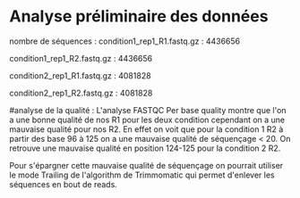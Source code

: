 # Analyse préliminaire des données
nombre de séquences : 
condition1_rep1_R1.fastq.gz : 4436656

condition1_rep1_R2.fastq.gz : 4436656

condition2_rep1_R1.fastq.gz : 4081828

condition2_rep1_R2.fastq.gz : 4081828


#analyse de la qualité : 
L'analyse FASTQC Per base quality montre que l'on a une bonne qualité de nos R1 pour les deux condition cependant on a une mauvaise qualité pour nos R2. En effet on voit que pour la condition 1 R2 à partir des base 96 à 125 on a une mauvaise qualité de séquençage < 20. On retrouve une mauvaise qualité en position 124-125 pour la condition 2 R2. 

Pour s'épargner cette mauvaise qualité de séquençage on pourrait utiliser le mode Trailing de l'algorithm de Trimmomatic qui permet d'enlever les séquences en bout de reads. 





